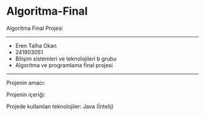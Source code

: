 # Algoritma-Final
Algoritma Final Projesi

--------------------------------------

- Eren Talha Okan
- 241903051
- Bilişim sistemleri ve teknolojileri b grubu
- Algoritma ve programlama final projesi

--------------------------------------

Projenin amacı:


Projenin içeriği:


Projede kullanılan teknolojiler: Java (İntelij)
